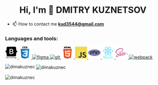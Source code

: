 <h1 align="center">Hi, I'm 👋 DMITRY KUZNETSOV</h1>

- 📫 How to contact me **kud3544@gmail.com**


<p align="left">
</p>

<h3 align="left"> Languages and tools:</h3>
<p align="left"> 
<a href="https://getbootstrap .com" target="_blank" rel="noreferrer"> <img src="https://raw.githubusercontent.com/devicons/devicon/master/icons/bootstrap/bootstrap-plain-wordmark.svg " alt="bootstrap" width="40" height="40"/> </a> 
<a href="https://www.w3schools.com/css /" target="_blank" rel="noreferrer"> <img src="https://raw.githubusercontent.com/devicons/devicon/master/icons/css3/css3-original-wordmark.svg " alt="css3" width="40" height="40"/> </a> 
<a href="https://www.figma.com /" target="_blank" rel="noreferrer"> <img src="https://www.vectorlogo.zone/logos/figma/figma-icon.svg " alt="figma" width="40" height="40"/> </a> 
<a href="https://git-scm.com /" target="_blank" rel="noreferrer"> <img src="https://www.vectorlogo.zone/logos/git-scm/git-scm-icon.svg " alt="git" width="40" height="40"/> </a> 
<a href="https://www.w3.org/html /" target="_blank" rel="noreferrer"> <img src="https://raw.githubusercontent.com/devicons/devicon/master/icons/html5/html5-original-wordmark.svg "alt="html5" width="40" height="40"/> </a> 
<a href="https://developer .mozilla.org/en-US/docs/Web/JavaScript " target="_blank" rel="noreferrer"> <img src="https://raw.githubusercontent.com/devicons/devicon/master/icons/javascript/javascript-original.svg " alt="javascript" width="40" height="40"/> </a> 
<a href="https://www.php.net " target="_blank" rel="noreferrer"> <img src="https://raw.githubusercontent.com/devicons/devicon/master/icons/php/php-original.svg " alt="php" width="40" height="40"/> </a> 
<a href="https://reactjs.org /" target="_blank" rel="noreferrer"> <img src="https://raw.githubusercontent.com/devicons/devicon/master/icons/react/react-original-wordmark.svg " alt="react" width="40" height="40"/> </a> 
<a href="https://sass-lang.com " target="_blank" rel="noreferrer"> <img src="https://raw.githubusercontent.com/devicons/devicon/master/icons/sass/sass-original.svg " alt= "sass" width="40" height="40"/> </a> 
<a href="https://webpack.js.org " target="_blank" rel="noreferrer"> <img src="https://raw .githubusercontent.com/devicons/devicon/d00d0969292a6569d45b06d3f350f463a0107b0d/icons/webpack/webpack-original-wordmark.svg " alt="webpack" width="40" height="40"/> </a> </p>

<p><img align="left" src="https://github-readme-stats.vercel.app/api/top-langs?username=dimakuznec&show_icons=true&locale=en&layout=compact "alt="dimakuznec" /></p>

<p>&nbsp;<img align="center" src="https://github-readme-stats.vercel.app/api?username=dimakuznec&show_icons=true&locale=en " alt="dimakuznec" /></p>

<p><img align="center" src="https://github-readme-streak-stats.herokuapp.com/?user=dimakuznec &" alt="dimakuznec" /></p>








<!-- ### Hi there 👋

<!--
**dimakuznec/dimakuznec** is a ✨ _special_ ✨ repository because its `README.md` (this file) appears on your GitHub profile.

Here are some ideas to get you started:

- 🔭 I’m currently working on ...
- 🌱 I’m currently learning ...
- 👯 I’m looking to collaborate on ...
- 🤔 I’m looking for help with ...
- 💬 Ask me about ...
- 📫 How to reach me: ...
- 😄 Pronouns: ...
- ⚡ Fun fact: ...
--> 
